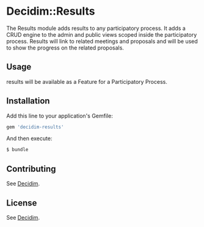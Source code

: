 # Decidim::Results
The Results module adds results to any participatory process. It adds a CRUD engine to the admin and public views scoped inside the participatory process. Results will link to related meetings and proposals and will be used to show the progress on the related proposals.

## Usage
results will be available as a Feature for a Participatory Process.

## Installation
Add this line to your application's Gemfile:

```ruby
gem 'decidim-results'
```

And then execute:
```bash
$ bundle
```

## Contributing
See [Decidim](https://github.com/decidim/decidim).

## License
See [Decidim](https://github.com/decidim/decidim).
